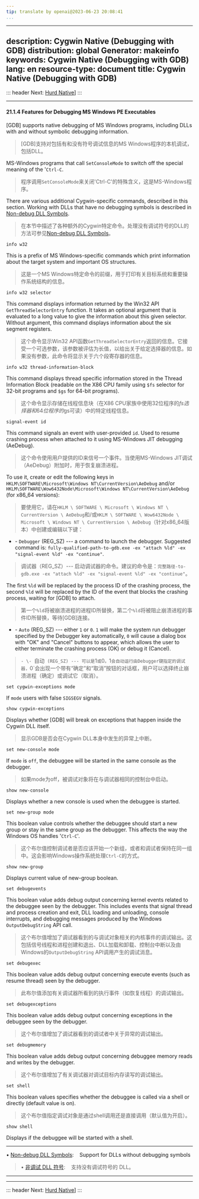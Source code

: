 ```yaml
---
tip: translate by openai@2023-06-23 20:08:41
...
```

---
description: Cygwin Native (Debugging with GDB)
distribution: global
Generator: makeinfo
keywords: Cygwin Native (Debugging with GDB)
lang: en
resource-type: document
title: Cygwin Native (Debugging with GDB)
---
::: header
Next: [Hurd Native](Hurd-Native.html#Hurd-Native)]
:::

---

#### 21.1.4 Features for Debugging MS Windows PE Executables


[GDB] supports native debugging of MS Windows programs, including DLLs with and without symbolic debugging information.

> [GDB]支持对包括有和没有符号调试信息的MS Windows程序的本机调试，包括DLL。


MS-Windows programs that call `SetConsoleMode` to switch off the special meaning of the '`Ctrl-C`.

> 程序调用`SetConsoleMode`来关闭'Ctrl-C'的特殊含义，这是MS-Windows程序。


There are various additional Cygwin-specific commands, described in this section. Working with DLLs that have no debugging symbols is described in [Non-debug DLL Symbols](Non_002ddebug-DLL-Symbols.html#Non_002ddebug-DLL-Symbols).

> 在本节中描述了各种额外的Cygwin特定命令。处理没有调试符号的DLL的方法可参见[Non-debug DLL Symbols](Non_002ddebug-DLL-Symbols.html#Non_002ddebug-DLL-Symbols)。

`info w32`


This is a prefix of MS Windows-specific commands which print information about the target system and important OS structures.

> 这是一个MS Windows特定命令的前缀，用于打印有关目标系统和重要操作系统结构的信息。

`info w32 selector`


This command displays information returned by the Win32 API `GetThreadSelectorEntry` function. It takes an optional argument that is evaluated to a long value to give the information about this given selector. Without argument, this command displays information about the six segment registers.

> 这个命令显示Win32 API函数`GetThreadSelectorEntry`返回的信息。它接受一个可选参数，该参数被评估为长值，以给出关于给定选择器的信息。如果没有参数，此命令将显示关于六个段寄存器的信息。

`info w32 thread-information-block`


This command displays thread specific information stored in the Thread Information Block (readable on the X86 CPU family using `$fs` selector for 32-bit programs and `$gs` for 64-bit programs).

> 这个命令显示存储在线程信息块（在X86 CPU家族中使用32位程序的$fs选择器和64位程序的$gs可读）中的特定线程信息。

`signal-event id`


This command signals an event with user-provided `id`. Used to resume crashing process when attached to it using MS-Windows JIT debugging (AeDebug).

> 这个命令使用用户提供的ID来信号一个事件。当使用MS-Windows JIT调试（AeDebug）附加时，用于恢复崩溃进程。


To use it, create or edit the following keys in `HKLM\SOFTWARE\Microsoft\Windows NT\CurrentVersion\AeDebug` and/or `HKLM\SOFTWARE\Wow6432Node\Microsoft\Windows NT\CurrentVersion\AeDebug` (for x86_64 versions):

> 要使用它，请在`HKLM \ SOFTWARE \ Microsoft \ Windows NT \ CurrentVersion \ AeDebug`和/或`HKLM \ SOFTWARE \ Wow6432Node \ Microsoft \ Windows NT \ CurrentVersion \ AeDebug`（针对x86_64版本）中创建或编辑以下键：


- \- `Debugger` (REG_SZ) --- a command to launch the debugger. Suggested command is: `fully-qualified-path-to-gdb.exe -ex "attach %ld" -ex "signal-event %ld" -ex "continue"`.

> 调试器（REG_SZ）--- 启动调试器的命令。建议的命令是：`完整路径-to-gdb.exe -ex "attach %ld" -ex "signal-event %ld" -ex "continue"`。


  The first `%ld` will be replaced by the process ID of the crashing process, the second `%ld` will be replaced by the ID of the event that blocks the crashing process, waiting for [GDB] to attach.

> 第一个`%ld`将被崩溃进程的进程ID所替换，第二个`%ld`将被阻止崩溃进程的事件ID所替换，等待[GDB]连接。

- \- `Auto` (REG_SZ) --- either `1` or `0`. `1` will make the system run debugger specified by the Debugger key automatically, `0` will cause a dialog box with "OK" and "Cancel" buttons to appear, which allows the user to either terminate the crashing process (OK) or debug it (Cancel).

> `- \- `自动` (REG_SZ) --- 可以是`1`或`0`。`1`会自动运行由Debugger键指定的调试器，`0`会出现一个带有“确定”和“取消”按钮的对话框，用户可以选择终止崩溃进程（确定）或调试它（取消）。

`set cygwin-exceptions mode`

If `mode` users with false `SIGSEGV` signals.

`show cygwin-exceptions`


Displays whether [GDB] will break on exceptions that happen inside the Cygwin DLL itself.

> 显示GDB是否会在Cygwin DLL本身中发生的异常上中断。

`set new-console mode`


If `mode` is `off`, the debuggee will be started in the same console as the debugger.

> 如果mode为off，被调试对象将在与调试器相同的控制台中启动。

`show new-console`

Displays whether a new console is used when the debuggee is started.

`set new-group mode`


This boolean value controls whether the debuggee should start a new group or stay in the same group as the debugger. This affects the way the Windows OS handles '`Ctrl-C`'.

> 这个布尔值控制调试者是否应该开始一个新组，或者和调试者保持在同一组中。这会影响Windows操作系统处理`Ctrl-C`的方式。

`show new-group`

Displays current value of new-group boolean.

`set debugevents`


This boolean value adds debug output concerning kernel events related to the debuggee seen by the debugger. This includes events that signal thread and process creation and exit, DLL loading and unloading, console interrupts, and debugging messages produced by the Windows `OutputDebugString` API call.

> 这个布尔值增加了调试器看到的与调试对象相关的内核事件的调试输出。这包括信号线程和进程创建和退出、DLL加载和卸载、控制台中断以及由Windows的`OutputDebugString` API调用产生的调试消息。

`set debugexec`


This boolean value adds debug output concerning execute events (such as resume thread) seen by the debugger.

> 此布尔值添加有关调试器所看到的执行事件（如恢复线程）的调试输出。

`set debugexceptions`


This boolean value adds debug output concerning exceptions in the debuggee seen by the debugger.

> 这个布尔值增加了调试器看到的调试者中关于异常的调试输出。

`set debugmemory`


This boolean value adds debug output concerning debuggee memory reads and writes by the debugger.

> 这个布尔值增加了有关调试器对调试目标内存读写的调试输出。

`set shell`


This boolean values specifies whether the debuggee is called via a shell or directly (default value is on).

> 这个布尔值指定调试对象是通过shell调用还是直接调用（默认值为开启）。

`show shell`

Displays if the debuggee will be started with a shell.

---


• [Non-debug DLL Symbols](Non_002ddebug-DLL-Symbols.html#Non_002ddebug-DLL-Symbols):        Support for DLLs without debugging symbols

> • [非调试 DLL 符号](Non_002ddebug-DLL-Symbols.html#Non_002ddebug-DLL-Symbols):        支持没有调试符号的 DLL。

---

---

::: header
Next: [Hurd Native](Hurd-Native.html#Hurd-Native)]
:::
